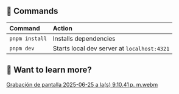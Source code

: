 ## 🧞 Commands

| Command                   | Action                                           |
| :------------------------ | :----------------------------------------------- |
| `pnpm install`             | Installs dependencies                            |
| `pnpm dev`             | Starts local dev server at `localhost:4321`      |

## 👀 Want to learn more?

[Grabación de pantalla 2025-06-25 a la(s) 9.10.41 p. m.webm](https://github.com/user-attachments/assets/1e5b8dfb-3056-4aa3-859c-8267f17d1c3c)
